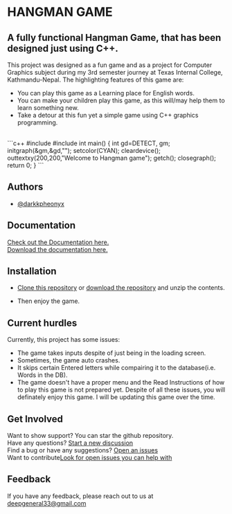 
#  HANGMAN GAME
## A fully functional Hangman Game, that has been designed  just using C++.
This project was designed as a fun game and as a project for Computer Graphics subject during my 3rd semester journey at Texas Internal College, Kathmandu-Nepal. The highlighting features of this game are:
* You can play this game as a Learning place for English words.
* You can make your children play this game, as this will/may help them to learn something new.
* Take a detour at this fun yet a simple game using C++ graphics programming.
<br>
```c++
#include<iostream>
#include<graphics.h>
int main()
{
int gd=DETECT, gm;
initgraph(&gm,&gd,"");
setcolor(CYAN);
cleardevice();
outtextxy(200,200,"Welcome to Hangman game");
getch();
closegraph();
return 0;
}
```

## Authors

- [@darkkpheonyx](https://github.com/darkkpheonyx)


## Documentation

[Check out the Documentation here.](https://docs.google.com/document/d/1rvDTdmEmU53e5OW6EzRvbgsiDeGL_p43/edit?usp=drive_link&ouid=107100321595771104912&rtpof=true&sd=true)  
[Download the documentation here.](https://drive.usercontent.google.com/download?id=1rvDTdmEmU53e5OW6EzRvbgsiDeGL_p43&export=download&authuser=0&confirm=t&uuid=bc9f8802-0e56-47e0-9566-329cc9569e25&at=APZUnTWfzmigGL-Yksu_hQjGemRj:1709123909495)


## Installation

- [Clone this repository](https://docs.github.com/en/repositories/creating-and-managing-repositories/cloning-a-repository) or [download the repository](https://github.com/darkkpheonyx/Hangman-Game/archive/refs/heads/master.zip) and unzip the contents.

* Then enjoy the game.
    
## Current hurdles

Currently, this project has some issues:
* The game takes inputs despite of just being in the loading screen.
* Sometimes, the game auto crashes.
* It skips certain Entered letters while compairing it to the database(i.e. Words in the DB).
* The game doesn't have a proper menu and the Read Instructions of how to play this game is not prepared yet.
Despite of all these issues, you will definately enjoy this game. I will be updating this game over the time.
## Get Involved

Want to show support? You can star the github repository.  
Have any questions? [Start a new discussion](https://github.com/darkkpheonyx/Hangman-Game/discussions)  
Find a bug or have any suggestions? [Open an issues](https://github.com/darkkpheonyx/Hangman-Game/issues/new)  
Want to contribute[Look for open issues you can help with](https://github.com/darkkpheonyx/Hangman-Game/issues)

## Feedback

If you have any feedback, please reach out to us at deepgeneral33@gmail.com

